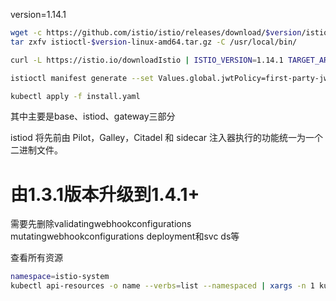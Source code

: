 version=1.14.1
```bash
wget -c https://github.com/istio/istio/releases/download/$version/istioctl-$version-linux-amd64.tar.gz
tar zxfv istioctl-$version-linux-amd64.tar.gz -C /usr/local/bin/

curl -L https://istio.io/downloadIstio | ISTIO_VERSION=1.14.1 TARGET_ARCH=x86_64 sh -

istioctl manifest generate --set Values.global.jwtPolicy=first-party-jwt > install.yaml

kubectl apply -f install.yaml
```

其中主要是base、istiod、gateway三部分

istiod 将先前由 Pilot，Galley，Citadel 和 sidecar 注入器执行的功能统一为一个二进制文件。


# 由1.3.1版本升级到1.4.1+

需要先删除validatingwebhookconfigurations mutatingwebhookconfigurations  deployment和svc ds等

查看所有资源

```bash
namespace=istio-system
kubectl api-resources -o name --verbs=list --namespaced | xargs -n 1 kubectl get --show-kind --ignore-not-found -n $namespace

```
